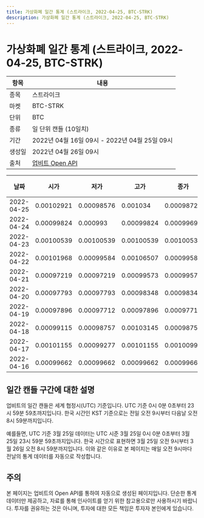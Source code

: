 ```yaml
---
title: 가상화폐 일간 통계 (스트라이크, 2022-04-25, BTC-STRK)
description: 가상화폐 일간 통계 (스트라이크, 2022-04-25, BTC-STRK)
---
```



가상화폐 일간 통계 (스트라이크, 2022-04-25, BTC-STRK)
===

|항목|내용|
|--|--|
|종목|스트라이크|
|마켓|BTC-STRK|
|단위|BTC|
|종류|일 단위 캔들 (10일치)|
|기간|2022년 04월 16일 09시 - 2022년 04월 25일 09시|
|생성일|2022년 04월 26일 09시|
|출처|[업비트 Open API](https://docs.upbit.com)|


|날짜|시가|저가|고가|종가|비고|
|--|--|--|--|--|--|
|2022-04-25|0.00102921|0.00098576|0.001034|0.00098721|    |
|2022-04-24|0.00099824|0.000993|0.00099824|0.00099695|    |
|2022-04-23|0.00100539|0.00100539|0.00100539|0.00100539|    |
|2022-04-22|0.00101968|0.00099584|0.00106507|0.00099584|    |
|2022-04-21|0.00097219|0.00097219|0.00099573|0.00099573|    |
|2022-04-20|0.00097793|0.00097793|0.00098348|0.00098348|    |
|2022-04-19|0.00097896|0.00097712|0.00097896|0.00097712|    |
|2022-04-18|0.00099115|0.00098757|0.00103145|0.00098757|    |
|2022-04-17|0.00101155|0.00099277|0.00101155|0.0010099|    |
|2022-04-16|0.00099662|0.00099662|0.00099662|0.00099662|    |


일간 캔들 구간에 대한 설명
---


업비트의 일간 캔들은 세계 협정시(UTC) 기준입니다. 
UTC 기준 0시 0분 0초부터 23시 59분 59초까지입니다. 
한국 시간인 KST 기준으로는 전일 오전 9시부터 다음날 오전 8시 59분까지입니다. 


예를들면, UTC 기준 3월 25일 데이터는 UTC 시준 3월 25일 0시 0분 0초부터 3월 25일 23시 59분 59초까지입니다. 
한국 시간으로 표현하면 3월 25일 오전 9시부터 3월 26일 오전 8시 59분까지입니다. 
이와 같은 이유로 본 페이지는 매일 오전 9시마다 전날의 통계 데이터를 자동으로 작성합니다. 


주의
---


본 페이지는 업비트의 Open API를 통하여 자동으로 생성된 페이지입니다. 
단순한 통계 데이터만 제공하고, 자료를 통해 인사이트를 얻기 위한 참고용으로만 사용하시기 바랍니다. 
투자를 권유하는 것은 아니며, 투자에 대한 모든 책임은 투자자 본인에게 있습니다. 
